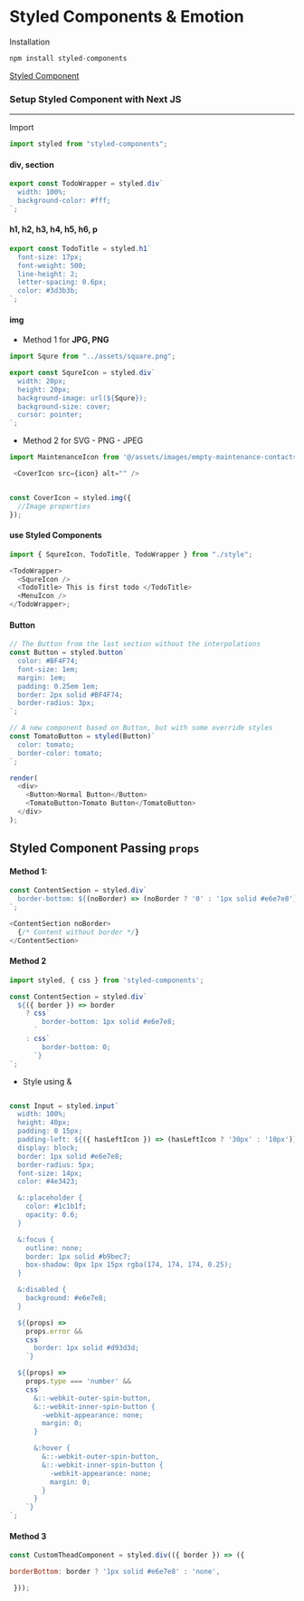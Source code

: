 # Styled Components & Emotion

Installation

```javascript
npm install styled-components
```

[Styled Component](https://styled-components.com/docs/basics#installation)


### Setup Styled Component with Next JS















---

Import

```javascript
import styled from "styled-components";
```

#### div, section

```javascript
export const TodoWrapper = styled.div`
  width: 100%;
  background-color: #fff;
`;
```

#### h1, h2, h3, h4, h5, h6, p

```javascript
export const TodoTitle = styled.h1`
  font-size: 17px;
  font-weight: 500;
  line-height: 2;
  letter-spacing: 0.6px;
  color: #3d3b3b;
`;
```

#### img

- Method 1 for **JPG, PNG**

```javascript
import Squre from "../assets/square.png";

export const SqureIcon = styled.div`
  width: 20px;
  height: 20px;
  background-image: url(${Squre});
  background-size: cover;
  cursor: pointer;
`;
```

- Method 2 for SVG - PNG - JPEG

```javascript
import MaintenanceIcon from '@/assets/images/empty-maintenance-contacts.svg';  // PNG- SVG - JPEG.....

 <CoverIcon src={icon} alt="" />


const CoverIcon = styled.img({
  //Image properties
});

```

#### use Styled Components

```javascript
import { SqureIcon, TodoTitle, TodoWrapper } from "./style";
```

```javascript
<TodoWrapper>
  <SqureIcon />
  <TodoTitle> This is first todo </TodoTitle>
  <MenuIcon />
</TodoWrapper>;
```

#### Button

```javascript
// The Button from the last section without the interpolations
const Button = styled.button`
  color: #BF4F74;
  font-size: 1em;
  margin: 1em;
  padding: 0.25em 1em;
  border: 2px solid #BF4F74;
  border-radius: 3px;
`;

// A new component based on Button, but with some override styles
const TomatoButton = styled(Button)`
  color: tomato;
  border-color: tomato;
`;

render(
  <div>
    <Button>Normal Button</Button>
    <TomatoButton>Tomato Button</TomatoButton>
  </div>
);
```



## Styled Component Passing `props`

#### Method 1: 
```javascript
const ContentSection = styled.div`
  border-bottom: ${(noBorder) => (noBorder ? '0' : '1px solid #e6e7e8')};
`;

<ContentSection noBorder>
  {/* Content without border */}
</ContentSection>
```

#### Method 2
```javascript
import styled, { css } from 'styled-components';

const ContentSection = styled.div`
  ${({ border }) => border
    ? css`
        border-bottom: 1px solid #e6e7e8;
      `
    : css`
        border-bottom: 0;
      `}
`;
```

- Style using &

```javascript

const Input = styled.input`
  width: 100%;
  height: 40px;
  padding: 0 15px;
  padding-left: ${({ hasLeftIcon }) => (hasLeftIcon ? '30px' : '10px')};
  display: block;
  border: 1px solid #e6e7e8;
  border-radius: 5px;
  font-size: 14px;
  color: #4e3423;

  &::placeholder {
    color: #1c1b1f;
    opacity: 0.6;
  }

  &:focus {
    outline: none;
    border: 1px solid #b9bec7;
    box-shadow: 0px 1px 15px rgba(174, 174, 174, 0.25);
  }

  &:disabled {
    background: #e6e7e8;
  }

  ${(props) =>
    props.error &&
    css`
      border: 1px solid #d93d3d;
    `}

  ${(props) =>
    props.type === 'number' &&
    css`
      &::-webkit-outer-spin-button,
      &::-webkit-inner-spin-button {
        -webkit-appearance: none;
        margin: 0;
      }

      &:hover {
        &::-webkit-outer-spin-button,
        &::-webkit-inner-spin-button {
          -webkit-appearance: none;
          margin: 0;
        }
      }
    `}
`;
```


#### Method 3
```javascript
const CustomTheadComponent = styled.div(({ border }) => ({

borderBottom: border ? '1px solid #e6e7e8' : 'none',

 }));
```

```javascript

```

#### 

```javascript

```



#### 

```javascript

```
